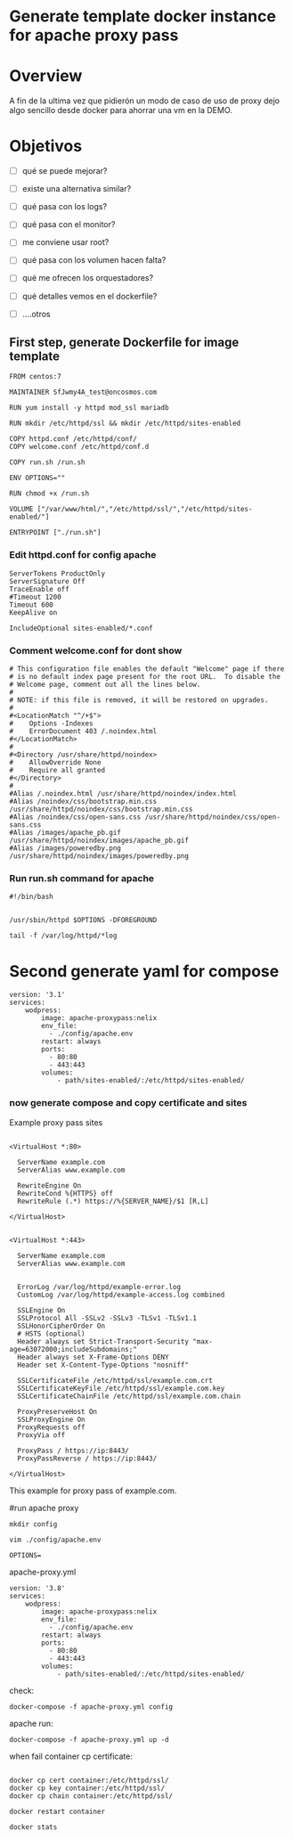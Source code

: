 Generate template docker instance for apache proxy pass
===============================================================
# Overview

A fin de la ultima vez que pidierón un modo de caso de uso de proxy dejo algo sencillo desde docker para ahorrar una vm en la DEMO.

# Objetivos

- [ ] qué se puede mejorar?
- [ ] existe una alternativa similar?
- [ ] qué pasa con los logs?
- [ ] qué pasa con el monitor?
- [ ] me conviene usar root?
- [ ] qué pasa con los volumen hacen falta?
- [ ] qué me ofrecen los orquestadores?
- [ ] qué detalles vemos en el dockerfile?
- [ ] ....otros


## First step, generate Dockerfile for image template

```
FROM centos:7

MAINTAINER SfJwmy4A_test@oncosmos.com

RUN yum install -y httpd mod_ssl mariadb

RUN mkdir /etc/httpd/ssl && mkdir /etc/httpd/sites-enabled

COPY httpd.conf /etc/httpd/conf/
COPY welcome.conf /etc/httpd/conf.d

COPY run.sh /run.sh

ENV OPTIONS=""

RUN chmod +x /run.sh

VOLUME ["/var/www/html/","/etc/httpd/ssl/","/etc/httpd/sites-enabled/"]

ENTRYPOINT ["./run.sh"]

```

### Edit httpd.conf for config apache

```
ServerTokens ProductOnly
ServerSignature Off
TraceEnable off
#Timeout 1200
Timeout 600
KeepAlive on

IncludeOptional sites-enabled/*.conf

```
### Comment welcome.conf for dont show

```
# This configuration file enables the default "Welcome" page if there
# is no default index page present for the root URL.  To disable the
# Welcome page, comment out all the lines below. 
#
# NOTE: if this file is removed, it will be restored on upgrades.
#
#<LocationMatch "^/+$">
#    Options -Indexes
#    ErrorDocument 403 /.noindex.html
#</LocationMatch>
#
#<Directory /usr/share/httpd/noindex>
#    AllowOverride None
#    Require all granted
#</Directory>
#
#Alias /.noindex.html /usr/share/httpd/noindex/index.html
#Alias /noindex/css/bootstrap.min.css /usr/share/httpd/noindex/css/bootstrap.min.css
#Alias /noindex/css/open-sans.css /usr/share/httpd/noindex/css/open-sans.css
#Alias /images/apache_pb.gif /usr/share/httpd/noindex/images/apache_pb.gif
#Alias /images/poweredby.png /usr/share/httpd/noindex/images/poweredby.png

```

### Run run.sh command for apache

```
#!/bin/bash


/usr/sbin/httpd $OPTIONS -DFOREGROUND

tail -f /var/log/httpd/*log

```


# Second generate yaml for compose

```
version: '3.1'
services: 
    wodpress:
        image: apache-proxypass:nelix
        env_file:
          - ./config/apache.env
        restart: always
        ports: 
          - 80:80
          - 443:443
        volumes:
            - path/sites-enabled/:/etc/httpd/sites-enabled/

```

### now generate compose and copy certificate and sites

Example proxy pass sites

```

<VirtualHost *:80>

  ServerName example.com
  ServerAlias www.example.com

  RewriteEngine On
  RewriteCond %{HTTPS} off
  RewriteRule (.*) https://%{SERVER_NAME}/$1 [R,L]

</VirtualHost>


<VirtualHost *:443>

  ServerName example.com
  ServerAlias www.example.com


  ErrorLog /var/log/httpd/example-error.log
  CustomLog /var/log/httpd/example-access.log combined

  SSLEngine On
  SSLProtocol All -SSLv2 -SSLv3 -TLSv1 -TLSv1.1
  SSLHonorCipherOrder On
  # HSTS (optional)
  Header always set Strict-Transport-Security "max-age=63072000;includeSubdomains;"
  Header always set X-Frame-Options DENY
  Header set X-Content-Type-Options "nosniff"

  SSLCertificateFile /etc/httpd/ssl/example.com.crt
  SSLCertificateKeyFile /etc/httpd/ssl/example.com.key
  SSLCertificateChainFile /etc/httpd/ssl/example.com.chain

  ProxyPreserveHost On  
  SSLProxyEngine On
  ProxyRequests off
  ProxyVia off

  ProxyPass / https://ip:8443/
  ProxyPassReverse / https://ip:8443/

</VirtualHost>

```

This example for proxy pass of example.com.

#run apache proxy

```
mkdir config

vim ./config/apache.env

OPTIONS=

```
apache-proxy.yml

```
version: '3.8'
services: 
    wodpress:
        image: apache-proxypass:nelix
        env_file:
          - ./config/apache.env
        restart: always
        ports: 
          - 80:80
          - 443:443
        volumes:
            - path/sites-enabled/:/etc/httpd/sites-enabled/

```

check:

```
docker-compose -f apache-proxy.yml config
```

apache run:

```
docker-compose -f apache-proxy.yml up -d

```

when fail container cp certificate:

```

docker cp cert container:/etc/httpd/ssl/
docker cp key container:/etc/httpd/ssl/
docker cp chain container:/etc/httpd/ssl/

docker restart container 

docker stats

```



